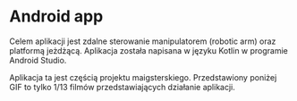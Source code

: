 # Android app
Celem aplikacji jest zdalne sterowanie manipulatorem (robotic arm) oraz platformą jeżdżącą. Aplikacja została napisana w języku Kotlin w programie Android Studio.

Aplikacja ta jest częścią projektu maigsterskiego. Przedstawiony poniżej GIF to tylko 1/13 filmów przedstawiających działanie aplikacji.
